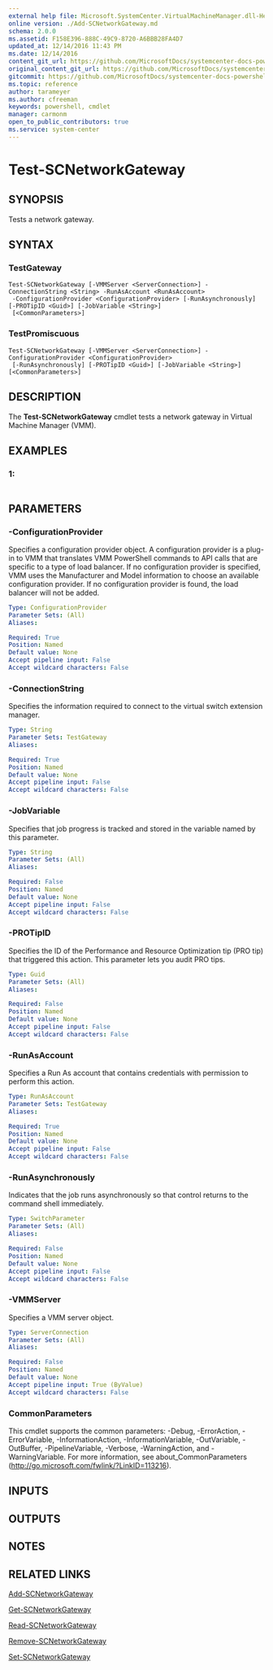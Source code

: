 ```yaml
---
external help file: Microsoft.SystemCenter.VirtualMachineManager.dll-Help.xml
online version: ./Add-SCNetworkGateway.md
schema: 2.0.0
ms.assetid: F158E396-888C-49C9-8720-A6BBB28FA4D7
updated_at: 12/14/2016 11:43 PM
ms.date: 12/14/2016
content_git_url: https://github.com/MicrosoftDocs/systemcenter-docs-powershell/blob/master/systemcenter-cmdlets/SystemCenter2016/VirtualMachineManager/v1.0/Test-SCNetworkGateway.md
original_content_git_url: https://github.com/MicrosoftDocs/systemcenter-docs-powershell/blob/master/systemcenter-cmdlets/SystemCenter2016/VirtualMachineManager/v1.0/Test-SCNetworkGateway.md
gitcommit: https://github.com/MicrosoftDocs/systemcenter-docs-powershell/blob/96cd9bd2780eb6b78c540fa00d3b8a4313e3ed40/systemcenter-cmdlets/SystemCenter2016/VirtualMachineManager/v1.0/Test-SCNetworkGateway.md
ms.topic: reference
author: tarameyer
ms.author: cfreeman
keywords: powershell, cmdlet
manager: carmonm
open_to_public_contributors: true
ms.service: system-center
---
```


# Test-SCNetworkGateway

## SYNOPSIS
Tests a network gateway.

## SYNTAX

### TestGateway
```
Test-SCNetworkGateway [-VMMServer <ServerConnection>] -ConnectionString <String> -RunAsAccount <RunAsAccount>
 -ConfigurationProvider <ConfigurationProvider> [-RunAsynchronously] [-PROTipID <Guid>] [-JobVariable <String>]
 [<CommonParameters>]
```

### TestPromiscuous
```
Test-SCNetworkGateway [-VMMServer <ServerConnection>] -ConfigurationProvider <ConfigurationProvider>
 [-RunAsynchronously] [-PROTipID <Guid>] [-JobVariable <String>] [<CommonParameters>]
```

## DESCRIPTION
The **Test-SCNetworkGateway** cmdlet tests a network gateway in Virtual Machine Manager (VMM).

## EXAMPLES

### 1:
```

```

## PARAMETERS

### -ConfigurationProvider
Specifies a configuration provider object.
A configuration provider is a plug-in to VMM that translates VMM PowerShell commands to API calls that are specific to a type of load balancer.
If no configuration provider is specified, VMM uses the Manufacturer and Model information to choose an available configuration provider.
If no configuration provider is found, the load balancer will not be added.

```yaml
Type: ConfigurationProvider
Parameter Sets: (All)
Aliases: 

Required: True
Position: Named
Default value: None
Accept pipeline input: False
Accept wildcard characters: False
```

### -ConnectionString
Specifies the information required to connect to the virtual switch extension manager.

```yaml
Type: String
Parameter Sets: TestGateway
Aliases: 

Required: True
Position: Named
Default value: None
Accept pipeline input: False
Accept wildcard characters: False
```

### -JobVariable
Specifies that job progress is tracked and stored in the variable named by this parameter.

```yaml
Type: String
Parameter Sets: (All)
Aliases: 

Required: False
Position: Named
Default value: None
Accept pipeline input: False
Accept wildcard characters: False
```

### -PROTipID
Specifies the ID of the Performance and Resource Optimization tip (PRO tip) that triggered this action.
This parameter lets you audit PRO tips.

```yaml
Type: Guid
Parameter Sets: (All)
Aliases: 

Required: False
Position: Named
Default value: None
Accept pipeline input: False
Accept wildcard characters: False
```

### -RunAsAccount
Specifies a Run As account that contains credentials with permission to perform this action.

```yaml
Type: RunAsAccount
Parameter Sets: TestGateway
Aliases: 

Required: True
Position: Named
Default value: None
Accept pipeline input: False
Accept wildcard characters: False
```

### -RunAsynchronously
Indicates that the job runs asynchronously so that control returns to the command shell immediately.

```yaml
Type: SwitchParameter
Parameter Sets: (All)
Aliases: 

Required: False
Position: Named
Default value: None
Accept pipeline input: False
Accept wildcard characters: False
```

### -VMMServer
Specifies a VMM server object.

```yaml
Type: ServerConnection
Parameter Sets: (All)
Aliases: 

Required: False
Position: Named
Default value: None
Accept pipeline input: True (ByValue)
Accept wildcard characters: False
```

### CommonParameters
This cmdlet supports the common parameters: -Debug, -ErrorAction, -ErrorVariable, -InformationAction, -InformationVariable, -OutVariable, -OutBuffer, -PipelineVariable, -Verbose, -WarningAction, and -WarningVariable. For more information, see about_CommonParameters (http://go.microsoft.com/fwlink/?LinkID=113216).

## INPUTS

## OUTPUTS

## NOTES

## RELATED LINKS

[Add-SCNetworkGateway](xref:SystemCenter2016/VirtualMachineManager/v1.0/Add-SCNetworkGateway.md)

[Get-SCNetworkGateway](xref:SystemCenter2016/VirtualMachineManager/v1.0/Get-SCNetworkGateway.md)

[Read-SCNetworkGateway](xref:SystemCenter2016/VirtualMachineManager/v1.0/Read-SCNetworkGateway.md)

[Remove-SCNetworkGateway](xref:SystemCenter2016/VirtualMachineManager/v1.0/Remove-SCNetworkGateway.md)

[Set-SCNetworkGateway](xref:SystemCenter2016/VirtualMachineManager/v1.0/Set-SCNetworkGateway.md)

